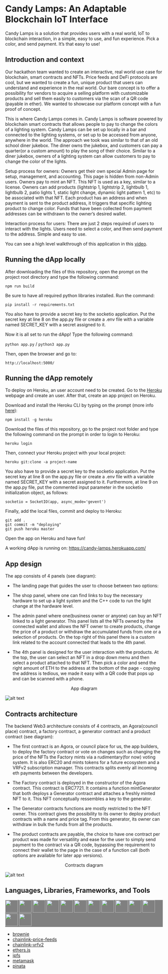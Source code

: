 # Candy Lamps: An Adaptable Blockchain IoT Interface

Candy Lamps is a solution that provides users with a real world, IoT to blockchain interaction, in a simple, easy to use, and fun experience. Pick a color, and send payment. It’s that easy to use!

## Introduction and context

Our hackathon team wanted to create an interactive, real world use case for blockchain, smart contracts and NFTs. Price feeds and DeFi protocols are cool, but we wanted to create a fun, unique product that users can understand and experience in the real world.
Our bare concept is to offer a possibility for vendors to acquire a selling platform with customizable products and sell them easily to customers via the scan of a QR code (payable in ether). We wanted to showcase our platform concept with a fun proof of concept.

This is where Candy Lamps comes in. Candy Lamps is software powered by blockchain smart contracts that allows people to pay to change the colors of a lighting system. Candy Lamps can be set up locally in a bar and connected to the lighting systems, or set up to be accessed from anyone, anywhere in the world. The approach we took was similar to that of an old school diner jukebox. The diner owns the jukebox, and customers can pay a quarter(or a custom amount) to play the song of their choice. Similar to a diner jukebox, owners of a lighting system can allow customers to pay to change the color of the lights.

Setup process for owners: Owners get their own special Admin page for setup, management, and accounting. This page is hidden from non-Admin users. Owners pay to mint an NFT. This NFT is used as a key, similar to a license. Owners can add products (lightstrip 1, lightstrip 2, lightbulb 1, lightbulb 2, patio lights 1, static light change, dynamic light pattern 1, etc) to be associated with that NFT. Each product has an address and when payment is sent to the product address, it triggers that specific lighting product to change color. Funds that have been collected from payment addresses can be withdrawn to the owner’s desired wallet.

Interaction process for users: There are just 2 steps required of users to interact with the lights. Users need to select a color, and then send payment to the address. Simple and easy to use.

You can see a high level walkthrough of this application in this [video](https://www.youtube.com/watch?v=lql5T5WAWBU).

## Running the dApp locally
After downloading the files of this repository, open the prompt on the project root directory and type the following command:

```npm run build```

Be sure to have all required python libraries installed. Run the command:

```pip install -r requirements.txt```

You also have to provide a secret key to the socketio application. Put the secret key at line 8 on the app.py file or create a .env file with a variable named SECRET_KEY with a secret assigned to it.

Now it is all set to run the dApp! Type the following command:

```python app.py``` / ```python3 app.py```

Then, open the browser and go to:

```http://localhost:5000/```

## Running the dApp remotely
To deploy on Heroku, an user account need to be created. Go to the [Heroku](https://www.heroku.com/) webpage and create an user. After that, create an app project on Heroku.

Download and install the Heroku CLI by typing on the prompt (more info [here](https://devcenter.heroku.com/articles/heroku-cli)):

```npm install -g heroku```

Download the files of this repository, go to the project root folder and type the following command on the prompt in order to login to Heroku:

```heroku login```

Then, connect your Heroku project with your local project:

```heroku git:clone -a project-name```

You also have to provide a secret key to the socketio application. Put the secret key at line 8 on the app.py file or create a .env file with a variable named SECRET_KEY with a secret assigned to it. Furthermore, at line 9 on the app.py file, put the commented input parameter in the socketio initialization object, as follows:

```socketio = SocketIO(app, async_mode='gevent')```

Finally, add the local files, commit and deploy to Heroku:

```
git add .
git commit -m "deploying"
git push heroku master
```

Open the app on Heroku and have fun!

A working dApp is running on: https://candy-lamps.herokuapp.com/

## App design

The app consists of 4 panels (see diagram):

- The landing page that guides the user to choose between two options:

- The shop panel, where one can find links to buy the necessary hardware to set up a light system and the C++ code to run the light change at the hardware level.

- The admin panel where one(business owner or anyone) can buy an NFT linked to a light generator.
 This panel lists all the NFTs owned by the connected wallet and allows the NFT owner to create products, change the price of a product or withdraw the accumulated funds from one or a selection of products. On the top right of this panel there is a custom link related to the account connected that leads to the 4th panel.

- The 4th panel is designed for the user interaction with the products. At the top, the user can select an NFT in a drop down menu and then select a product attached to that NFT. Then pick a color and send the right amount of ETH to the address at the bottom of the page - copying the address is tedious, we made it easy with a QR code that pops up and can be scanned with a phone.

<p style="text-align: center;">App diagram</p>

![alt text](public/app_diagram.png)

## Contracts architecture

The backend Web3 architecture consists of 4 contracts, an Agora(council place) contract, a factory contract, a generator contract and a product contract (see diagram):

- The first contract is an Agora, or council place for us, the app builders, to deploy the factory contract or vote on changes such as changing the price of the NFTs the Factory mints via a rudimentary(for now) voting system. It is also ERC20 and mints tokens for a future ecosystem and a VRFv2 subscription manager. This contracts splits evenly all incoming eth payments between the developers.

- The Factory contract is deployed in the constructor of the Agora contract. This contract is ERC7721. It contains a function mintGenerator that both deploys a Generator contract and attaches a freshly minted NFT to it. This NFT conceptually ressembles a key to the generator.

- The Generator contracts functions are mostly restricted to the NFT owner. This contract gives the possibility to its owner to deploy product contracts with a name and price tag. From this generator, its owner can withdraw in bulk the funds from all the products.

- The product contracts are payable, the choice to have one contract per product was made for versatility and ease for the user to simply send payment to the contract via a QR code, bypassing the requirement to connect their wallet to the page in the case of a function call (both options are available for later app versions).


<p style="text-align: center;">Contracts diagram</p>

![alt text](public/contracts_diagram.png)


## Languages, Libraries, Frameworks, and Tools
<div style="background-color: gray;">
  <img src="https://cdn.jsdelivr.net/gh/devicons/devicon/icons/git/git-original.svg" width="40" height="40"/>
  <img src="https://cdn.jsdelivr.net/gh/devicons/devicon/icons/javascript/javascript-original.svg" width="40" height="40"/>
  <img src="https://cdn.jsdelivr.net/gh/devicons/devicon/icons/python/python-original.svg" width="40" height="40"/>
  <img src="https://cdn.jsdelivr.net/gh/devicons/devicon/icons/solidity/solidity-original.svg" width="40" height="40"/>  
  <img src="https://cdn.jsdelivr.net/gh/devicons/devicon/icons/cplusplus/cplusplus-original.svg" width="40" height="40"/>
  <img src="https://cdn.jsdelivr.net/gh/devicons/devicon/icons/html5/html5-original.svg" width="40" height="40" />
  <img src="https://cdn.jsdelivr.net/gh/devicons/devicon/icons/css3/css3-original.svg" width="40" height="40" />
  <img src="https://cdn.jsdelivr.net/gh/devicons/devicon/icons/react/react-original.svg" width="40" height="40" />
  <img src="https://cdn.jsdelivr.net/gh/devicons/devicon/icons/redux/redux-original.svg" width="40" height="40"/>
  <img src="https://cdn.jsdelivr.net/gh/devicons/devicon/icons/socketio/socketio-original.svg" width="40" height="40" />
  <img src="https://cdn.jsdelivr.net/gh/devicons/devicon/icons/flask/flask-original.svg" width="40" height="40"/>
  <img src="https://cdn.jsdelivr.net/gh/devicons/devicon/icons/nodejs/nodejs-original-wordmark.svg" width="40" height="40"/>
  <img src="https://cdn.jsdelivr.net/gh/devicons/devicon/icons/arduino/arduino-original-wordmark.svg" width="40" height="40"/>
</div>


- [brownie](https://pypi.org/project/eth-brownie/)
- [chainlink-price-feeds](https://docs.chain.link/docs/using-chainlink-reference-contracts/)
- [chainlink-vrfv2](https://docs.chain.link/docs/chainlink-vrf/)
- [ethers.js](https://docs.ethers.io/v5/)
- [ipfs](https://ipfs.io/)
- [metamask](https://metamask.io/)
- [pinata](https://www.pinata.cloud/)
